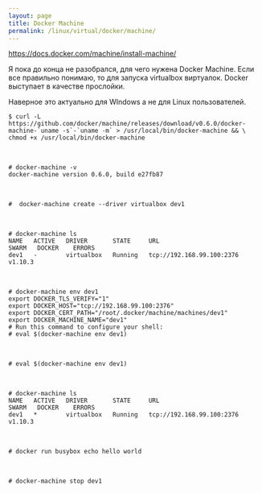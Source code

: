 ```yaml
---
layout: page
title: Docker Machine
permalink: /linux/virtual/docker/machine/
---
```


https://docs.docker.com/machine/install-machine/


Я пока до конца не разобрался, для чего нужена Docker Machine.
Если все правильно понимаю, то для запуска virtualbox виртуалок. Docker выступает в качестве прослойки.

Наверное это актуально для WIndows а не для Linux пользователей.


    $ curl -L https://github.com/docker/machine/releases/download/v0.6.0/docker-machine-`uname -s`-`uname -m` > /usr/local/bin/docker-machine && \
    chmod +x /usr/local/bin/docker-machine


<br/>

    # docker-machine -v
    docker-machine version 0.6.0, build e27fb87


<br/>

    #  docker-machine create --driver virtualbox dev1

<br/>

    # docker-machine ls
    NAME   ACTIVE   DRIVER       STATE     URL                         SWARM   DOCKER    ERRORS
    dev1   -        virtualbox   Running   tcp://192.168.99.100:2376           v1.10.3   

<br/>

    # docker-machine env dev1
    export DOCKER_TLS_VERIFY="1"
    export DOCKER_HOST="tcp://192.168.99.100:2376"
    export DOCKER_CERT_PATH="/root/.docker/machine/machines/dev1"
    export DOCKER_MACHINE_NAME="dev1"
    # Run this command to configure your shell:
    # eval $(docker-machine env dev1)


<br/>

    # eval $(docker-machine env dev1)

<br/>

    # docker-machine ls
    NAME   ACTIVE   DRIVER       STATE     URL                         SWARM   DOCKER    ERRORS
    dev1   *        virtualbox   Running   tcp://192.168.99.100:2376           v1.10.3   

<br/>

    # docker run busybox echo hello world

<br/>

    # docker-machine stop dev1
